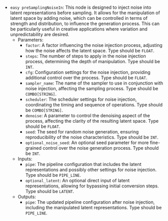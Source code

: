 - `easy preSamplingNoiseIn`: This node is designed to inject noise into latent representations before sampling. It allows for the manipulation of latent space by adding noise, which can be controlled in terms of strength and distribution, to influence the generation process. This can be particularly useful in creative applications where variation and unpredictability are desired.
    - Parameters:
        - `factor`: A factor influencing the noise injection process, adjusting how the noise affects the latent space. Type should be `FLOAT`.
        - `steps`: The number of steps to apply in the noise injection process, determining the depth of manipulation. Type should be `INT`.
        - `cfg`: Configuration settings for the noise injection, providing additional control over the process. Type should be `FLOAT`.
        - `sampler_name`: The name of the sampler to use in conjunction with noise injection, affecting the sampling process. Type should be `COMBO[STRING]`.
        - `scheduler`: The scheduler settings for noise injection, coordinating the timing and sequence of operations. Type should be `COMBO[STRING]`.
        - `denoise`: A parameter to control the denoising aspect of the process, affecting the clarity of the resulting latent space. Type should be `FLOAT`.
        - `seed`: The seed for random noise generation, ensuring reproducibility of the noise characteristics. Type should be `INT`.
        - `optional_noise_seed`: An optional seed parameter for more fine-grained control over the noise generation process. Type should be `INT`.
    - Inputs:
        - `pipe`: The pipeline configuration that includes the latent representations and possibly other settings for noise injection. Type should be `PIPE_LINE`.
        - `optional_latent`: An optional direct input of latent representations, allowing for bypassing initial conversion steps. Type should be `LATENT`.
    - Outputs:
        - `pipe`: The updated pipeline configuration after noise injection, including the manipulated latent representations. Type should be `PIPE_LINE`.

